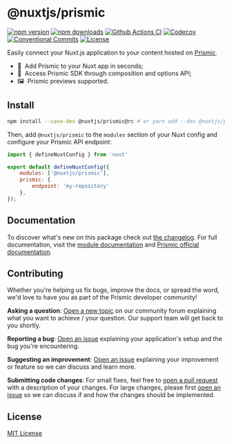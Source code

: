 <!--

Replace all on all files (README.md, CONTRIBUTING.md, bug_report.md, package.json):
- @nuxtjs/prismic
- Easily connect your Nuxt 3 application to your content hosted on Prismic
- nuxt-modules/prismic
- prismic

-->

# @nuxtjs/prismic

[![npm version][npm-version-src]][npm-version-href]
[![npm downloads][npm-downloads-src]][npm-downloads-href]
[![Github Actions CI][github-actions-ci-src]][github-actions-ci-href]
[![Codecov][codecov-src]][codecov-href]
[![Conventional Commits][conventional-commits-src]][conventional-commits-href]
[![License][license-src]][license-href]

Easily connect your Nuxt.js application to your content hosted on [Prismic][prismic].

- 🚀 &nbsp;Add Prismic to your Nuxt app in seconds;
- 🎣 &nbsp;Access Prismic SDK through composition and options API;
- 🖼 &nbsp;Prismic previews supported.

## Install

```bash
npm install --save-dev @nuxtjs/prismic@rc # or yarn add --dev @nuxtjs/prismic@rc
```

Then, add `@nuxtjs/prismic` to the `modules` section of your Nuxt config and configure your Prismic API endpoint:

```javascript
import { defineNuxtConfig } from 'nuxt'

export default defineNuxtConfig({
	modules: ['@nuxtjs/prismic'],
	prismic: {
		endpoint: 'my-repository'
	},
});
```

## Documentation

To discover what's new on this package check out [the changelog][changelog]. For full documentation, visit the [module documentation][nuxt-docs] and [Prismic official documentation][prismic-docs].

## Contributing

Whether you're helping us fix bugs, improve the docs, or spread the word, we'd love to have you as part of the Prismic developer community!

**Asking a question**: [Open a new topic][forum-question] on our community forum explaining what you want to achieve / your question. Our support team will get back to you shortly.

**Reporting a bug**: [Open an issue][repo-bug-report] explaining your application's setup and the bug you're encountering.

**Suggesting an improvement**: [Open an issue][repo-feature-request] explaining your improvement or feature so we can discuss and learn more.

**Submitting code changes**: For small fixes, feel free to [open a pull request][repo-pull-requests] with a description of your changes. For large changes, please first [open an issue][repo-feature-request] so we can discuss if and how the changes should be implemented.

## License

[MIT License](./LICENSE)

<!-- Links -->

[prismic]: https://prismic.io

<!-- TODO: Replace link with a more useful one if available -->

[nuxt-docs]: https://v3.prismic.nuxtjs.org
[prismic-docs]: https://prismic.io/docs/technical-reference/prismicio-vue?version=v3
[changelog]: ./CHANGELOG.md
[contributing]: ./CONTRIBUTING.md

<!-- TODO: Replace link with a more useful one if available -->

[forum-question]: https://community.prismic.io
[repo-bug-report]: https://github.com/nuxt-modules/prismic/issues/new?assignees=&labels=bug&template=bug_report.md&title=
[repo-feature-request]: https://github.com/nuxt-modules/prismic/issues/new?assignees=&labels=enhancement&template=feature_request.md&title=
[repo-pull-requests]: https://github.com/nuxt-modules/prismic/pulls

<!-- Badges -->

[npm-version-src]: https://img.shields.io/npm/v/@nuxtjs/prismic/latest.svg
[npm-version-href]: https://npmjs.com/package/@nuxtjs/prismic
[npm-downloads-src]: https://img.shields.io/npm/dm/@nuxtjs/prismic.svg
[npm-downloads-href]: https://npmjs.com/package/@nuxtjs/prismic
[github-actions-ci-src]: https://github.com/nuxt-modules/prismic/workflows/ci/badge.svg
[github-actions-ci-href]: https://github.com/nuxt-modules/prismic/actions?query=workflow%3Aci
[codecov-src]: https://img.shields.io/codecov/c/github/nuxt-modules/prismic.svg
[codecov-href]: https://codecov.io/gh/nuxt-modules/prismic
[conventional-commits-src]: https://img.shields.io/badge/Conventional%20Commits-1.0.0-yellow.svg
[conventional-commits-href]: https://conventionalcommits.org
[license-src]: https://img.shields.io/npm/l/@nuxtjs/prismic.svg
[license-href]: https://npmjs.com/package/@nuxtjs/prismic
